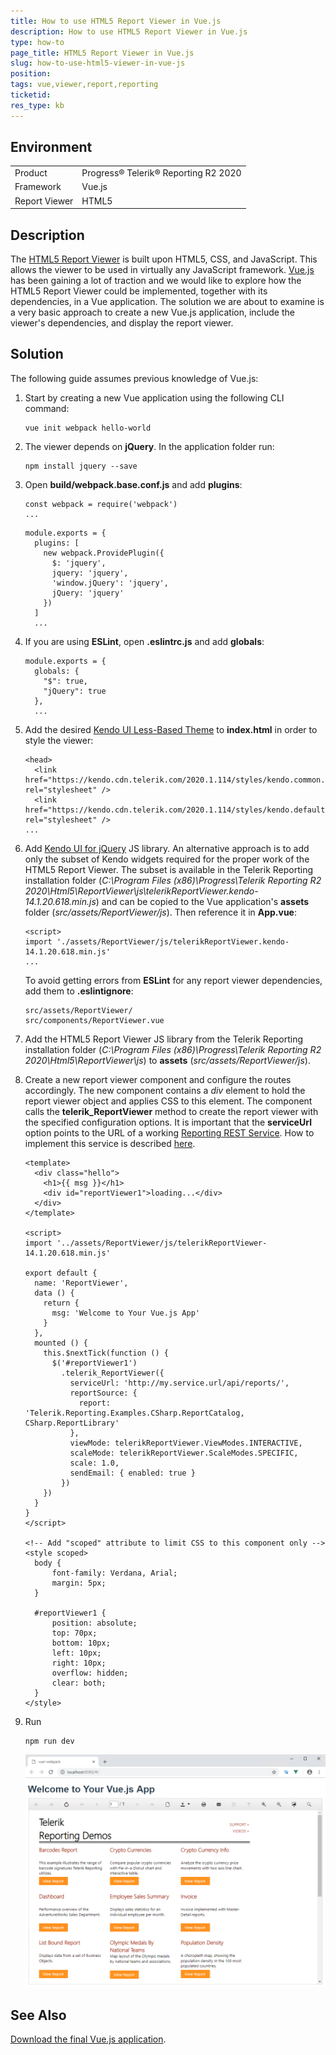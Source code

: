 ```yaml
---
title: How to use HTML5 Report Viewer in Vue.js
description: How to use HTML5 Report Viewer in Vue.js
type: how-to
page_title: HTML5 Report Viewer in Vue.js
slug: how-to-use-html5-viewer-in-vue-js
position: 
tags: vue,viewer,report,reporting
ticketid:
res_type: kb
---
```


## Environment

<table>
	<tr>
		<td>Product</td>
		<td>Progress® Telerik® Reporting R2 2020</td>
	</tr>
	<tr>
		<td>Framework</td>
		<td>Vue.js</td>
	</tr>
	<tr>
		<td>Report Viewer</td>
		<td>HTML5</td>
	</tr>
</table>


## Description

The [HTML5 Report Viewer](../html5-report-viewer) is built upon HTML5, CSS, and JavaScript. This allows the viewer to be used in virtually any JavaScript framework.
[Vue.js](https://vuejs.org/) has been gaining a lot of traction and we would like to explore how the HTML5 Report Viewer could be implemented, together with its dependencies, in a Vue application.
The solution we are about to examine is a very basic approach to create a new Vue.js application, include the viewer's dependencies, and display the report viewer.

## Solution

The following guide assumes previous knowledge of Vue.js:

1. Start by creating a new Vue application using the following CLI command:

	```
	vue init webpack hello-world
	```

2. The viewer depends on **jQuery**. In the application folder run:

	```
	npm install jquery --save
	```
	
3. Open **build/webpack.base.conf.js** and add **plugins**:

	```
	const webpack = require('webpack')
	...
	```

	```
	module.exports = {
	  plugins: [
		new webpack.ProvidePlugin({
		  $: 'jquery',
		  jquery: 'jquery',
		  'window.jQuery': 'jquery',
		  jQuery: 'jquery'
		})
	  ]
	  ...
	```

4. If you are using **ESLint**, open **.eslintrc.js** and add **globals**:

	```
	module.exports = {
	  globals: {
		"$": true,
		"jQuery": true
	  },
	  ...
	```

5. Add the desired [Kendo UI Less-Based Theme](https://docs.telerik.com/kendo-ui/styles-and-layout/appearance-styling) to **index.html** in order to style the viewer:

	```
	<head>
	  <link href="https://kendo.cdn.telerik.com/2020.1.114/styles/kendo.common.min.css" rel="stylesheet" />
	  <link href="https://kendo.cdn.telerik.com/2020.1.114/styles/kendo.default.min.css" rel="stylesheet" />
	...
	```
	
6. Add [Kendo UI for jQuery](https://www.telerik.com/kendo-ui) JS library. An alternative approach is to add only the subset of Kendo widgets required for the proper work of the
HTML5 Report Viewer. The subset is available in the Telerik Reporting installation folder (*C:\Program Files (x86)\Progress\Telerik Reporting R2 2020\Html5\ReportViewer\js\telerikReportViewer.kendo-14.1.20.618.min.js*) 
and can be copied to the Vue application's **assets** folder (*src/assets/ReportViewer/js*). Then reference it in **App.vue**:

	```
	<script>
	import './assets/ReportViewer/js/telerikReportViewer.kendo-14.1.20.618.min.js'
	...
	```
	
	To avoid getting errors from **ESLint** for any report viewer dependencies, add them to **.eslintignore**:
	
	```
	src/assets/ReportViewer/
	src/components/ReportViewer.vue	
	```

7. Add the HTML5 Report Viewer JS library from the Telerik Reporting installation folder (*C:\Program Files (x86)\Progress\Telerik Reporting R2 2020\Html5\ReportViewer\js*) to **assets** (*src/assets/ReportViewer/js*).

8. Create a new report viewer component and configure the routes accordingly. The new component contains a *div* element to hold the report viewer object and applies CSS to this element. The component calls the **telerik_ReportViewer** method to create the report viewer with the specified configuration options. It is important that the **serviceUrl** option points to the URL of a working [Reporting REST Service](../https://docs.telerik.com/reporting/telerik-reporting-rest-conception). How to implement this service is described [here](../telerik-reporting-rest-service-aspnetcore-mvc-core3).

	```
	<template>
	  <div class="hello">
		<h1>{{ msg }}</h1>
		<div id="reportViewer1">loading...</div>
	  </div>
	</template>

	<script>
	import '../assets/ReportViewer/js/telerikReportViewer-14.1.20.618.min.js'

	export default {
	  name: 'ReportViewer',
	  data () {
		return {
		  msg: 'Welcome to Your Vue.js App'
		}
	  },
	  mounted () {
		this.$nextTick(function () {
		  $('#reportViewer1')
			.telerik_ReportViewer({
			  serviceUrl: 'http://my.service.url/api/reports/',
			  reportSource: {
				report: 'Telerik.Reporting.Examples.CSharp.ReportCatalog, CSharp.ReportLibrary'
			  },
			  viewMode: telerikReportViewer.ViewModes.INTERACTIVE,
			  scaleMode: telerikReportViewer.ScaleModes.SPECIFIC,
			  scale: 1.0,
			  sendEmail: { enabled: true }
			})
		})
	  }
	}
	</script>

	<!-- Add "scoped" attribute to limit CSS to this component only -->
	<style scoped>
	  body {
		  font-family: Verdana, Arial;
		  margin: 5px;
	  }

	  #reportViewer1 {
		  position: absolute;
		  top: 70px;
		  bottom: 10px;
		  left: 10px;
		  right: 10px;
		  overflow: hidden;
		  clear: both;
	  }
	</style>
	```

9. Run

	```
	npm run dev
	```
	
	![HTML5 Report Viewer in Vue.js](resources/vuer-webpack.png)
	
## See Also

[Download the final Vue.js application](resources/vuer-webpack.zip).
